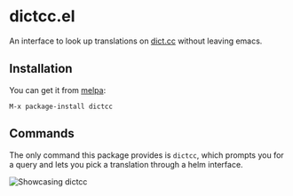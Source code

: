 # dictcc.el

An interface to look up translations on [dict.cc](http://dict.cc) without
leaving emacs.

## Installation

You can get it from [melpa](http://melpa.org):

```
M-x package-install dictcc
```

## Commands

The only command this package provides is `dictcc`, which prompts you for a
query and lets you pick a translation through a helm interface.

![Showcasing dictcc](http://i.imgur.com/2GwXnCw.png)
